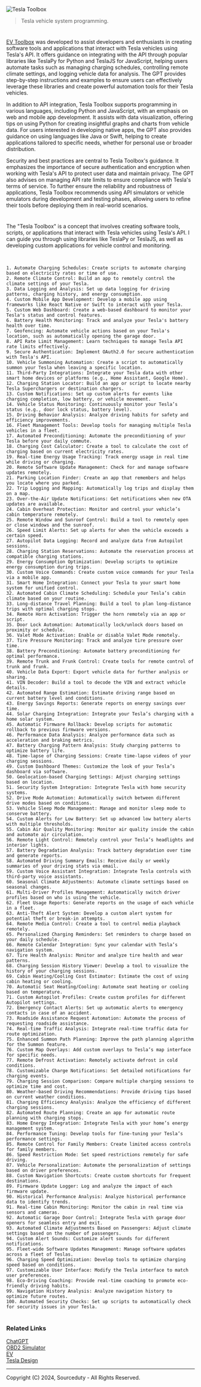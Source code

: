 ![Tesla Toolbox](https://github.com/user-attachments/assets/549da994-a049-49b7-a8e5-e8d5feded971)

> Tesla vehicle system programming.

#

[EV Toolbox](https://chatgpt.com/g/g-Xuf4ziPpB-ev-toolbox) was developed to assist developers and enthusiasts in creating software tools and applications that interact with Tesla vehicles using Tesla's API. It offers guidance on integrating with the API through popular libraries like TeslaPy for Python and TeslaJS for JavaScript, helping users automate tasks such as managing charging schedules, controlling remote climate settings, and logging vehicle data for analysis. The GPT provides step-by-step instructions and examples to ensure users can effectively leverage these libraries and create powerful automation tools for their Tesla vehicles.

In addition to API integration, Tesla Toolbox supports programming in various languages, including Python and JavaScript, with an emphasis on web and mobile app development. It assists with data visualization, offering tips on using Python for creating insightful graphs and charts from vehicle data. For users interested in developing native apps, the GPT also provides guidance on using languages like Java or Swift, helping to create applications tailored to specific needs, whether for personal use or broader distribution.

Security and best practices are central to Tesla Toolbox's guidance. It emphasizes the importance of secure authentication and encryption when working with Tesla's API to protect user data and maintain privacy. The GPT also advises on managing API rate limits to ensure compliance with Tesla's terms of service. To further ensure the reliability and robustness of applications, Tesla Toolbox recommends using API simulators or vehicle emulators during development and testing phases, allowing users to refine their tools before deploying them in real-world scenarios.

#

The "Tesla Toolbox" is a concept that involves creating software tools, scripts, or applications that interact with Tesla vehicles using Tesla's API. I can guide you through using libraries like TeslaPy or TeslaJS, as well as developing custom applications for vehicle control and monitoring.

<br>

```
1. Automate Charging Schedules: Create scripts to automate charging based on electricity rates or time of use.
2. Remote Climate Control: Build an app to remotely control the climate settings of your Tesla.
3. Data Logging and Analysis: Set up data logging for driving patterns, charging history, and energy consumption.
4. Custom Mobile App Development: Develop a mobile app using frameworks like React Native or Swift to interact with your Tesla.
5. Custom Web Dashboard: Create a web-based dashboard to monitor your Tesla's status and control features.
6. Battery Health Monitoring: Track and analyze your Tesla's battery health over time.
7. Geofencing: Automate vehicle actions based on your Tesla's location, such as automatically opening the garage door.
8. API Rate Limit Management: Learn techniques to manage Tesla API rate limits effectively.
9. Secure Authentication: Implement OAuth2.0 for secure authentication with Tesla's API.
10. Vehicle Summoning Automation: Create a script to automatically summon your Tesla when leaving a specific location.
11. Third-Party Integrations: Integrate your Tesla data with other smart home devices or platforms (e.g., Home Assistant, Google Home).
12. Charging Station Locator: Build an app or script to locate nearby Tesla Superchargers or destination chargers.
13. Custom Notifications: Set up custom alerts for events like charging completion, low battery, or vehicle movement.
14. Vehicle Status Monitoring: Continuously monitor your Tesla’s status (e.g., door lock status, battery level).
15. Driving Behavior Analysis: Analyze driving habits for safety and efficiency improvements.
16. Fleet Management Tools: Develop tools for managing multiple Tesla vehicles in a fleet.
17. Automated Preconditioning: Automate the preconditioning of your Tesla before your daily commute.
18. Charging Cost Calculator: Create a tool to calculate the cost of charging based on current electricity rates.
19. Real-time Energy Usage Tracking: Track energy usage in real time while driving or charging.
20. Remote Software Update Management: Check for and manage software updates remotely.
21. Parking Location Finder: Create an app that remembers and helps you locate where you parked.
22. Trip Logging and Mapping: Automatically log trips and display them on a map.
23. Over-the-Air Update Notifications: Get notifications when new OTA updates are available.
24. Cabin Overheat Protection: Monitor and control your vehicle’s cabin temperature remotely.
25. Remote Window and Sunroof Control: Build a tool to remotely open or close windows and the sunroof.
26. Speed Limit Alerts: Set up alerts for when the vehicle exceeds a certain speed.
27. Autopilot Data Logging: Record and analyze data from Autopilot sessions.
28. Charging Station Reservations: Automate the reservation process at compatible charging stations.
29. Energy Consumption Optimization: Develop scripts to optimize energy consumption during trips.
30. Custom Voice Commands: Create custom voice commands for your Tesla via a mobile app.
31. Smart Home Integration: Connect your Tesla to your smart home system for unified control.
32. Automated Cabin Climate Scheduling: Schedule your Tesla’s cabin climate based on your routine.
33. Long-distance Travel Planning: Build a tool to plan long-distance trips with optimal charging stops.
34. Remote Horn Activation: Trigger the horn remotely via an app or script.
35. Door Lock Automation: Automatically lock/unlock doors based on proximity or schedule.
36. Valet Mode Activation: Enable or disable Valet Mode remotely.
37. Tire Pressure Monitoring: Track and analyze tire pressure over time.
38. Battery Preconditioning: Automate battery preconditioning for optimal performance.
39. Remote Trunk and Frunk Control: Create tools for remote control of trunk and frunk.
40. Vehicle Data Export: Export vehicle data for further analysis or sharing.
41. VIN Decoder: Build a tool to decode the VIN and extract vehicle details.
42. Automated Range Estimation: Estimate driving range based on current battery level and conditions.
43. Energy Savings Reports: Generate reports on energy savings over time.
44. Solar Charging Integration: Integrate your Tesla’s charging with a home solar system.
45. Automatic Firmware Rollback: Develop scripts for automatic rollback to previous firmware versions.
46. Performance Data Analysis: Analyze performance data such as acceleration and braking metrics.
47. Battery Charging Pattern Analysis: Study charging patterns to optimize battery life.
48. Time-lapse of Charging Sessions: Create time-lapse videos of your charging sessions.
49. Custom Dashboard Themes: Customize the look of your Tesla’s dashboard via software.
50. Geolocation-based Charging Settings: Adjust charging settings based on location.
51. Security System Integration: Integrate Tesla with home security systems.
52. Drive Mode Automation: Automatically switch between different drive modes based on conditions.
53. Vehicle Sleep Mode Management: Manage and monitor sleep mode to conserve battery.
54. Custom Alerts for Low Battery: Set up advanced low battery alerts with multiple thresholds.
55. Cabin Air Quality Monitoring: Monitor air quality inside the cabin and automate air circulation.
56. Remote Light Control: Remotely control your Tesla’s headlights and interior lights.
57. Battery Degradation Analysis: Track battery degradation over time and generate reports.
58. Automated Driving Summary Emails: Receive daily or weekly summaries of your driving stats via email.
59. Custom Voice Assistant Integration: Integrate Tesla controls with third-party voice assistants.
60. Seasonal Climate Adjustments: Automate climate settings based on seasonal changes.
61. Multi-Driver Profiles Management: Automatically switch driver profiles based on who is using the vehicle.
62. Fleet Usage Reports: Generate reports on the usage of each vehicle in a fleet.
63. Anti-Theft Alert System: Develop a custom alert system for potential theft or break-in attempts.
64. Remote Media Control: Create a tool to control media playback remotely.
65. Personalized Charging Reminders: Set reminders to charge based on your daily schedule.
66. Remote Calendar Integration: Sync your calendar with Tesla’s navigation system.
67. Tire Health Analysis: Monitor and analyze tire health and wear patterns.
68. Charging Session History Viewer: Develop a tool to visualize the history of your charging sessions.
69. Cabin Heating/Cooling Cost Estimator: Estimate the cost of using cabin heating or cooling.
70. Automatic Seat Heating/Cooling: Automate seat heating or cooling based on temperature.
71. Custom Autopilot Profiles: Create custom profiles for different Autopilot settings.
72. Emergency Contact Alerts: Set up automatic alerts to emergency contacts in case of an accident.
73. Roadside Assistance Request Automation: Automate the process of requesting roadside assistance.
74. Real-time Traffic Analysis: Integrate real-time traffic data for route optimization.
75. Enhanced Summon Path Planning: Improve the path planning algorithm for the Summon feature.
76. Custom Map Overlays: Add custom overlays to Tesla’s map interface for specific needs.
77. Remote Defrost Activation: Remotely activate defrost in cold conditions.
78. Customizable Charge Notifications: Set detailed notifications for charging events.
79. Charging Session Comparison: Compare multiple charging sessions to optimize time and cost.
80. Weather-based Driving Recommendations: Provide driving tips based on current weather conditions.
81. Charging Efficiency Analysis: Analyze the efficiency of different charging sessions.
82. Automated Route Planning: Create an app for automatic route planning with charging stops.
83. Home Energy Integration: Integrate Tesla with your home’s energy management system.
84. Performance Tuning: Develop tools for fine-tuning your Tesla’s performance settings.
85. Remote Control for Family Members: Create limited access controls for family members.
86. Speed Restriction Mode: Set speed restrictions remotely for safe driving.
87. Vehicle Personalization: Automate the personalization of settings based on driver preferences.
88. Custom Navigation Shortcuts: Create custom shortcuts for frequent destinations.
89. Firmware Update Logger: Log and analyze the impact of each firmware update.
90. Historical Performance Analysis: Analyze historical performance data to identify trends.
91. Real-time Cabin Monitoring: Monitor the cabin in real time via sensors and cameras.
92. Automatic Garage Door Control: Integrate Tesla with garage door openers for seamless entry and exit.
93. Automated Climate Adjustments Based on Passengers: Adjust climate settings based on the number of passengers.
94. Custom Alert Sounds: Customize alert sounds for different notifications.
95. Fleet-wide Software Updates Management: Manage software updates across a fleet of Teslas.
96. Charging Speed Optimization: Develop tools to optimize charging speed based on conditions.
97. Customizable User Interface: Modify the Tesla interface to match user preferences.
98. Eco-Driving Coaching: Provide real-time coaching to promote eco-friendly driving habits.
99. Navigation History Analysis: Analyze navigation history to optimize future routes.
100. Automated Security Checks: Set up scripts to automatically check for security issues in your Tesla.
```

#
### Related Links

[ChatGPT](https://github.com/sourceduty/ChatGPT)
<br>
[OBD2 Simulator](https://github.com/sourceduty/OBD2_Simulator)
<br>
[EV](https://github.com/sourceduty/EV)
<br>
[Tesla Design](https://github.com/sourceduty/Tesla_Design)

***
Copyright (C) 2024, Sourceduty - All Rights Reserved.
